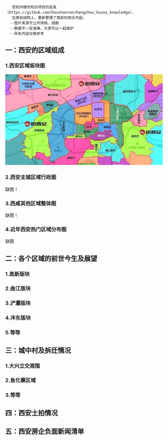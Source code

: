 	   受杭州楼市知识项目的启发（https://github.com/houshanren/hangzhou_house_knowledge），
	   在原有结构上，重新整理了西安的相关内容。
      --图片来源于公开网络，侵删
      --数据不一定准确，大家可以一起维护
      --所有内容仅做参考

## <a name="id-西安房产-一：西安的区域组成">一：西安的区域组成</a>

### 1.<a name="西安区域板块图">西安区域板块图</a>
![img](img-files/chap-1/xianpartmap.jpg)
### 2.<a name="西安主城区域行政图">西安主城区域行政图</a>
缺图！
### 3.<a name="西咸其他区域整体图">西咸其他区域整体图</a>
缺图！
### 4.<a name="近年西安热门区域分布图">近年西安热门区域分布图</a>
缺图

## <a name="id-西安房产-二：各个区域的前世今生及展望">二：各个区域的前世今生及展望</a>
### 1.<a name="高新版块">高新版块</a>
### 2.<a name="曲江版块">曲江版块</a>
### 3.<a name="浐灞版块">浐灞版块</a>
### 4.<a name="沣东版块">沣东版块</a>
### 5.<a name="等等">等等</a>

## <a name="id-西安房产-三：城中村及拆迁情况">三：城中村及拆迁情况</a>
### 1.<a name="大兴立交区域">大兴立交周围</a>
### 2.<a name="鱼化寨区域">鱼化寨区域</a>
### 3.<a name="等等">等等</a>

## <a name="id-西安房产-四：西安土拍情况">四：西安土拍情况</a>

## <a name="id-西安房产-五：西安房企负面新闻清单">五：西安房企负面新闻清单</a>
